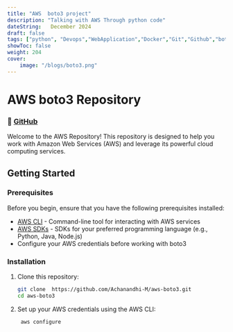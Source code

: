 ```yaml
---
title: "AWS  boto3 project"
description: "Talking with AWS Through python code"
dateString:   December 2024
draft: false
tags: ["python", "Devops","WebApplication","Docker","Git","Github","boto3","aws"]
showToc: false
weight: 204
cover:
    image: "/blogs/boto3.png"
---
```






# AWS  boto3 Repository

### 🔗 [GitHub]("https://github.com/Achanandhi-M/aws-boto3.git")

Welcome to the AWS Repository! This repository is designed to help you work with Amazon Web Services (AWS) and leverage its powerful cloud computing services.

## Getting Started

### Prerequisites
Before you begin, ensure that you have the following prerequisites installed:
- [AWS CLI](https://aws.amazon.com/cli/) - Command-line tool for interacting with AWS services
- [AWS SDKs](https://aws.amazon.com/tools/) - SDKs for your preferred programming language (e.g., Python, Java, Node.js)
- Configure your AWS credentials before working with boto3

### Installation
1. Clone this repository:
   ```bash
   git clone  https://github.com/Achanandhi-M/aws-boto3.git
   cd aws-boto3

2. Set up your AWS credentials using the AWS CLI:
   ```
    aws configure